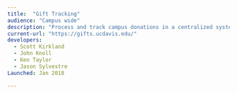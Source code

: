 ```yaml
---
title:  "Gift Tracking"
audience: "Campus wide"
description: "Process and track campus donations in a centralized system, including complex payment processing, document management, and workflow history."
current-url: "https://gifts.ucdavis.edu/"
developers:
  - Scott Kirkland
  - John Knoll
  - Ken Taylor
  - Jason Sylvestre
Launched: Jan 2018

---
```

